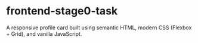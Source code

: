 # frontend-stage0-task
A responsive profile card built using semantic HTML, modern CSS (Flexbox + Grid), and vanilla JavaScript.
